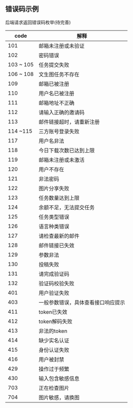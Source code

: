 ## 错误码示例

后端请求返回错误码枚举(待完善)

|code|解释|
| --| -- |
|101|邮箱未注册或未验证|
|102|密码错误|
|103 ~ 105|任务提交失败|
|106 ~ 108|文生图任务不存在|
|109|邮箱已被注册|
|110|用户名已被注册|
|111 |邮箱地址不正确|
|112 |请输入正确的邀请码|
|113 |邮件链接超时，请重新注册|
|114 ~115 |三方账号登录失败|
|117 |用户名非法|
|118 |今日下载次数已达到上限|
|119 |邮箱未注册或未激活|
|120 |用户不存在|
|121 |非法密码|
|122 |图片分享失败|
|123 |任务数量达到上限|
|124 |余额不足，无法提交任务|
|125 |任务类型错误|
|126 |语言种类错误|
|127 |请检查最新的邮件|
|128 |邮件链接已失效|
|129 |参数非法|
|130 |投稿失败|
|131 |请完成验证码|
|132 |验证码校验失败|
|401 |用户验证失败|
|403 |一般参数错误，具体查看接口响应提示|
|411 |token已失效|
|412 |token解码失败|
|413 |非法的token|
|414 |缺少实名认证|
|415 |身份认证失败|
|416 |用户被封禁|
|429 |操作过于频繁|
|430 |输入包含敏感信息|
|703 |正在检查图片|
|704 |图片敏感，请换图|
